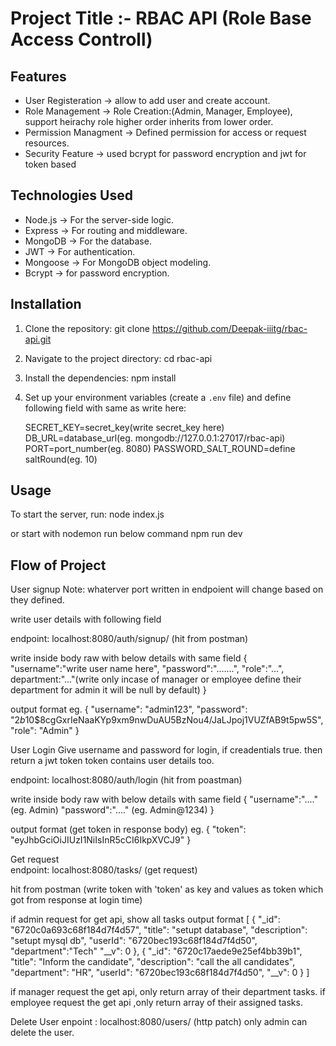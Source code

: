 # Project Title :- RBAC API (Role Base Access Controll)

## Features
- User Registeration -> allow to add user and create account.
- Role Management -> Role Creation:(Admin, Manager, Employee), support heirachy role higher order inherits from lower order.
- Permission Managment -> Defined permission for access or request resources.
- Security Feature -> used bcrypt for password encryption and jwt for token based 

## Technologies Used
- Node.js -> For the server-side logic.
- Express -> For routing and middleware.
- MongoDB -> For the database.
- JWT -> For authentication.
- Mongoose -> For MongoDB object modeling.
- Bcrypt -> for password encryption.

## Installation

1. Clone the repository:
    git clone https://github.com/Deepak-iiitg/rbac-api.git
    
2. Navigate to the project directory:
    cd rbac-api

3. Install the dependencies:
    npm install

4. Set up your environment variables (create a `.env` file) and define following field with same as write here:

    SECRET_KEY=secret_key(write secret_key here)
    DB_URL=database_url(eg. mongodb://127.0.0.1:27017/rbac-api)
    PORT=port_number(eg. 8080)
    PASSWORD_SALT_ROUND=define saltRound(eg. 10)

## Usage
To start the server, run:
   node index.js

   or start with nodemon run below command
   npm run dev

## Flow of Project
User signup
   Note: whaterver port written in endpoient will change based on they defined. 

   write user details with following field

   endpoint: localhost:8080/auth/signup/ (hit from postman)

   write inside body raw with below details with same field
   {
    "username":"write user name here",
    "password":".......",
    "role":"...",
    department:"..."(write only incase of manager or employee define their department for admin it will be null by default) 
   }

   output format
   eg.
   {
    "username": "admin123",
    "password": "$2b$10$8cgGxrIeNaaKYp9xm9nwDuAU5BzNou4/JaLJpoj1VUZfAB9t5pw5S",
    "role": "Admin"
  }

User Login
   Give username and password for login, if creadentials true. then return a jwt token
   token contains user details too.

   endpoint: localhost:8080/auth/login (hit from poastman)
   
   write inside body raw with below details with same field
   {
    "username":"...." (eg. Admin)
    "password":"...." (eg. Admin@1234)
   }   

   output format (get token in response body)
   eg. {
        "token": "eyJhbGciOiJIUzI1NiIsInR5cCI6IkpXVCJ9"
       }

Get request  
   endpoint: localhost:8080/tasks/ (get request)
   
   hit from postman (write token with 'token' as key and values as token which got from response at login time)

   if admin request for get api, show all tasks 
   output format
   [
    {
        "_id": "6720c0a693c68f184d7f4d57",
        "title": "setupt database",
        "description": "setupt mysql db",
        "userId": "6720bec193c68f184d7f4d50",
        "department":"Tech"
        "__v": 0
    },
    {
        "_id": "6720c17aede9e25ef4bb39b1",
        "title": "Inform the candidate",
        "description": "call the all candidates",
        "department": "HR",
        "userId": "6720bec193c68f184d7f4d50",
        "__v": 0
    }
  ]

  if manager request the get api, only return array of their department tasks.
  if employee request the get api ,only return array of their assigned tasks.

Delete User
   enpoint : localhost:8080/users/  (http patch)
   only admin can delete the user.
